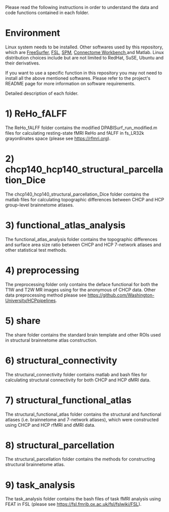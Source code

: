 Please read the following instructions in order to understand the data and code functions contained in each folder. 

# Environment
Linux system needs to be installed.
Other softwares used by this repository, which are
[FreeSurfer](https://surfer.nmr.mgh.harvard.edu/fswiki/DownloadAndInstall),
[FSL](https://fsl.fmrib.ox.ac.uk/fsl/fslwiki/FslInstallation),
[SPM](https://www.fil.ion.ucl.ac.uk/spm/),
[Connectome Workbench](https://www.humanconnectome.org/software/connectome-workbench),and Matlab.
Linux distribution choices include but are not limited to RedHat, SuSE, Ubuntu and their derivatives.

If you want to use a specific function in this repository you may not need to install all the above mentioned softwares. Please refer to the project's README page for more information on software requirements.

Detailed description of each folder.
# 1) ReHo_fALFF
The ReHo_fALFF folder contains the modified DPABISurf_run_modified.m files for calculating resting-state fMRI ReHo and fALFF in fs_LR32k grayordinates space (please see https://rfmri.org).

# 2) chcp140_hcp140_structural_parcellation_Dice
The chcp140_hcp140_structural_parcellation_Dice folder contains the matlab files for calculating topographic differences between CHCP and HCP group-level brainnetome atlases.

# 3) functional_atlas_analysis
The functional_atlas_analysis folder contains the topographic differences and surface area size ratio between CHCP and HCP 7-network atlases and other statistical test methods.

# 4) preprocessing
The preprocessing folder only contains the deface functional for both the T1W and T2W MR images using for the anonymous of CHCP data. Other data preprocessing method please see https://github.com/Washington-University/HCPpipelines.

# 5) share
The share folder contains the standard brain template and other ROIs used in structural brainnetome atlas construction.

# 6) structural_connectivity
The structural_connectivity folder contains matlab and bash files for calculating structural connectivity for both CHCP and HCP dMRI data.  

# 7) structural_functional_atlas
The structural_functional_atlas folder contains the structural and functional atlases (i.e. brainnetome and 7-network atlases), which were constructed using CHCP and HCP rfMRI and dMRI data.
  
# 8) structural_parcellation
The structural_parcellation folder contains the methods for constructing structural brainnetome atlas.

# 9) task_analysis
The task_analysis folder contains the bash files of task fMRI analysis using FEAT in FSL (please see https://fsl.fmrib.ox.ac.uk/fsl/fslwiki/FSL).
